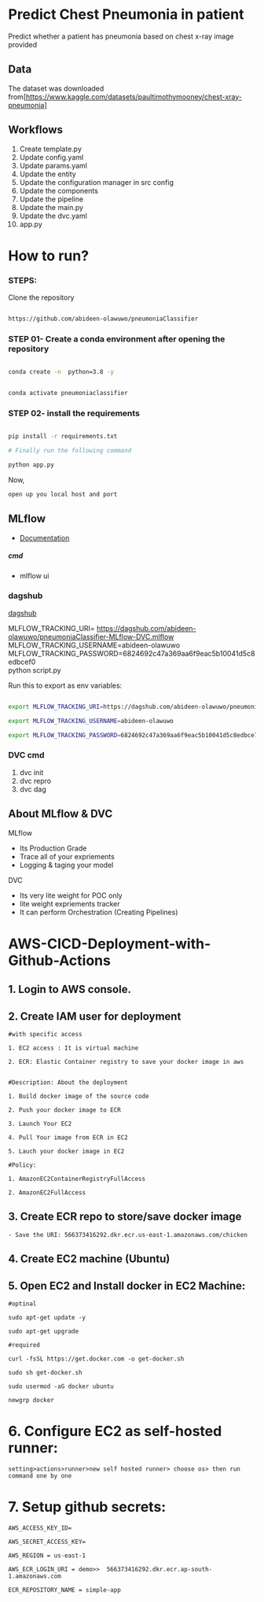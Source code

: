 # Predict Chest Pneumonia in patient

Predict whether a patient has pneumonia based on chest x-ray image provided

## Data

The dataset was downloaded from[https://www.kaggle.com/datasets/paultimothymooney/chest-xray-pneumonia]

## Workflows

1. Create template.py
2. Update config.yaml
3. Update params.yaml
4. Update the entity
5. Update the configuration manager in src config
6. Update the components
7. Update the pipeline
8. Update the main.py
9. Update the dvc.yaml
10. app.py

# How to run?

### STEPS:

Clone the repository

```bash

https://github.com/abideen-olawuwo/pneumoniaClassifier

```

### STEP 01- Create a conda environment after opening the repository

```bash

conda create -n  python=3.8 -y

```

```bash

conda activate pneumoniaclassifier

```

### STEP 02- install the requirements

```bash

pip install -r requirements.txt

```

```bash
# Finally run the following command

python app.py

```

Now,

```bash
open up you local host and port

```

## MLflow

- [Documentation](https://mlflow.org/docs/latest/index.html)

##### cmd

- mlflow ui

### dagshub

[dagshub](https://dagshub.com/)

MLFLOW_TRACKING_URI= https://dagshub.com/abideen-olawuwo/pneumoniaClassifier-MLflow-DVC.mlflow \
MLFLOW_TRACKING_USERNAME=abideen-olawuwo \
MLFLOW_TRACKING_PASSWORD=6824692c47a369aa6f9eac5b10041d5c8edbcef0 \
python script.py

Run this to export as env variables:

```bash

export MLFLOW_TRACKING_URI=https://dagshub.com/abideen-olawuwo/pneumoniaClassifier-MLflow-DVC.mlflow

export MLFLOW_TRACKING_USERNAME=abideen-olawuwo

export MLFLOW_TRACKING_PASSWORD=6824692c47a369aa6f9eac5b10041d5c8edbce77

```

### DVC cmd

1. dvc init
2. dvc repro
3. dvc dag

## About MLflow & DVC

MLflow

- Its Production Grade
- Trace all of your expriements
- Logging & taging your model

DVC

- Its very lite weight for POC only
- lite weight expriements tracker
- It can perform Orchestration (Creating Pipelines)

# AWS-CICD-Deployment-with-Github-Actions

## 1. Login to AWS console.

## 2. Create IAM user for deployment

    #with specific access

    1. EC2 access : It is virtual machine

    2. ECR: Elastic Container registry to save your docker image in aws


    #Description: About the deployment

    1. Build docker image of the source code

    2. Push your docker image to ECR

    3. Launch Your EC2

    4. Pull Your image from ECR in EC2

    5. Lauch your docker image in EC2

    #Policy:

    1. AmazonEC2ContainerRegistryFullAccess

    2. AmazonEC2FullAccess

## 3. Create ECR repo to store/save docker image

    - Save the URI: 566373416292.dkr.ecr.us-east-1.amazonaws.com/chicken

## 4. Create EC2 machine (Ubuntu)

## 5. Open EC2 and Install docker in EC2 Machine:

    #optinal

    sudo apt-get update -y

    sudo apt-get upgrade

    #required

    curl -fsSL https://get.docker.com -o get-docker.sh

    sudo sh get-docker.sh

    sudo usermod -aG docker ubuntu

    newgrp docker

# 6. Configure EC2 as self-hosted runner:

    setting>actions>runner>new self hosted runner> choose os> then run command one by one

# 7. Setup github secrets:

    AWS_ACCESS_KEY_ID=

    AWS_SECRET_ACCESS_KEY=

    AWS_REGION = us-east-1

    AWS_ECR_LOGIN_URI = demo>>  566373416292.dkr.ecr.ap-south-1.amazonaws.com

    ECR_REPOSITORY_NAME = simple-app
